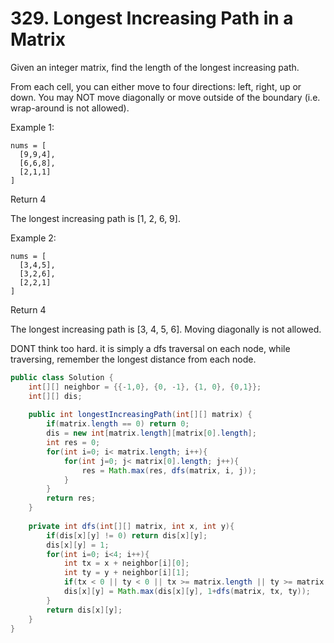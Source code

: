 # 329. Longest Increasing Path in a Matrix

Given an integer matrix, find the length of the longest increasing path.

From each cell, you can either move to four directions: left, right, up or down. You may NOT move diagonally or move outside of the boundary (i.e. wrap-around is not allowed).

Example 1:

```
nums = [
  [9,9,4],
  [6,6,8],
  [2,1,1]
]
```

Return 4

The longest increasing path is [1, 2, 6, 9].

Example 2:

```
nums = [
  [3,4,5],
  [3,2,6],
  [2,2,1]
]
```
Return 4

The longest increasing path is [3, 4, 5, 6]. Moving diagonally is not allowed.


DONT think too hard. it is simply a dfs traversal on each node, while traversing, remember the longest distance from each node.

```java
public class Solution {
    int[][] neighbor = {{-1,0}, {0, -1}, {1, 0}, {0,1}};
    int[][] dis; 
    
    public int longestIncreasingPath(int[][] matrix) {
        if(matrix.length == 0) return 0;
        dis = new int[matrix.length][matrix[0].length];
        int res = 0;
        for(int i=0; i< matrix.length; i++){
            for(int j=0; j< matrix[0].length; j++){
                res = Math.max(res, dfs(matrix, i, j));
            }
        }
        return res;    
    }
    
    private int dfs(int[][] matrix, int x, int y){
        if(dis[x][y] != 0) return dis[x][y];
        dis[x][y] = 1;
        for(int i=0; i<4; i++){
            int tx = x + neighbor[i][0];
            int ty = y + neighbor[i][1];
            if(tx < 0 || ty < 0 || tx >= matrix.length || ty >= matrix[0].length || matrix[tx][ty] <= matrix[x][y]) continue;
            dis[x][y] = Math.max(dis[x][y], 1+dfs(matrix, tx, ty));
        }
        return dis[x][y];
    }
}
```
